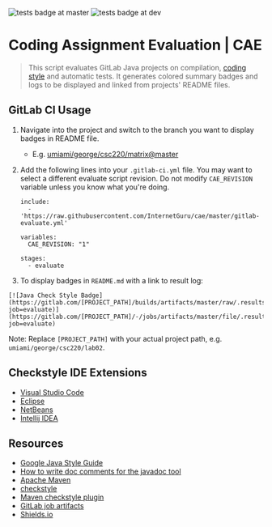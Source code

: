 
![tests badge at master](https://github.com/InternetGuru/cae/workflows/tests/badge.svg?branch=master)
![tests badge at dev](https://github.com/InternetGuru/cae/workflows/tests/badge.svg?branch=dev)

# Coding Assignment Evaluation | CAE

> This script evaluates GitLab Java projects on compilation, [coding style](https://google.github.io/styleguide/javaguide.html) and automatic tests. It generates colored summary badges and logs to be displayed and linked from projects' README files.

## GitLab CI Usage

1. Navigate into the project and switch to the branch you want to display badges in README file.

   - E.g. [umiami/george/csc220/matrix@master](https://gitlab.com/umiami/george/csc220/matrix/-/tree/master)

1. Add the following lines into your `.gitlab-ci.yml` file. You may want to select a different evaluate script revision. Do not modify `CAE_REVISION` variable unless you know what you're doing.

   ```
   include:
     - 'https://raw.githubusercontent.com/InternetGuru/cae/master/gitlab-evaluate.yml'
   
   variables:
     CAE_REVISION: "1"
   
   stages:
     - evaluate
   ```

1. To display badges in `README.md` with a link to result log:

```
[![Java Check Style Badge](https://gitlab.com/[PROJECT_PATH]/builds/artifacts/master/raw/.results/checkstyle.svg?job=evaluate)](https://gitlab.com/[PROJECT_PATH]/-/jobs/artifacts/master/file/.results/checkstyle.log?job=evaluate)
```

Note: Replace `[PROJECT_PATH]` with your actual project path, e.g. `umiami/george/csc220/lab02`.

## Checkstyle IDE Extensions

- [Visual Studio Code](https://marketplace.visualstudio.com/items?itemName=shengchen.vscode-checkstyle)
- [Eclipse](https://checkstyle.org/eclipse-cs/#!/)
- [NetBeans](https://checkstyle.org/netbeans.html)
- [Intellij IDEA](https://checkstyle.org/idea.html)

## Resources

- [Google Java Style Guide](https://google.github.io/styleguide/javaguide.html)
- [How to write doc comments for the javadoc tool](https://www.oracle.com/technical-resources/articles/java/javadoc-tool.html)
- [Apache Maven](https://maven.apache.org/)
- [checkstyle](https://checkstyle.sourceforge.io/)
- [Maven checkstyle plugin](https://maven.apache.org/plugins/maven-checkstyle-plugin/)
- [GitLab job artifacts](https://docs.gitlab.com/ee/ci/pipelines/job_artifacts.html)
- [Shields.io](https://shields.io/)

